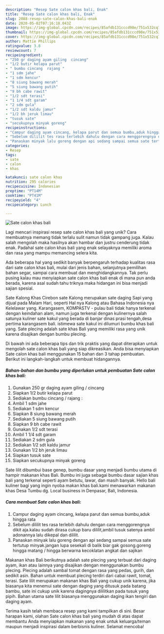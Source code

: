 ```yaml
---
description: "Resep Sate calon khas bali, Enak"
title: "Resep Sate calon khas bali, Enak"
slug: 2088-resep-sate-calon-khas-bali-enak
date: 2020-05-02T07:16:18.043Z
image: https://img-global.cpcdn.com/recipes/85afdb131cccd98e/751x532cq70/sate-calon-khas-bali-foto-resep-utama.jpg
thumbnail: https://img-global.cpcdn.com/recipes/85afdb131cccd98e/751x532cq70/sate-calon-khas-bali-foto-resep-utama.jpg
cover: https://img-global.cpcdn.com/recipes/85afdb131cccd98e/751x532cq70/sate-calon-khas-bali-foto-resep-utama.jpg
author: Mattie Phillips
ratingvalue: 3.8
reviewcount: 7
recipeingredient:
- "250 gr daging ayam giling  cincang"
- "1/2 butir kelapa parut"
- " bumbu cincang  rajang "
- "1 sdm jahe"
- "1 sdm kencur"
- "8 siung bawang merah"
- "5 siung bawang putih"
- "9 bh cabe rawit"
- "1/2 sdt terasi"
- "1 1/4 sdt garam"
- "2 sdm gula"
- "1/2 sdt kaldu jamur"
- "1/2 bh jeruk limau"
- "tusuk sate"
- "secukupnya minyak goreng"
recipeinstructions:
- "Campur daging ayam cincang, kelapa parut dan semua bumbu,aduk hingga rata"
- "Sebelum dililit tes rasa terlebih dahulu dengan cara menggorengnya dikit aja.kalau sudah dirasa cukup baru dililit,ambil tusuk satenya ambil adonannya lalu dikepal dan dililit."
- "Panaskan minyak lalu goreng dengan api sedang sampai semua sate tertutup minyak.jangan lupa sesekali di balik biar gak gosong.goreng hingga matang / hingga berwarna kecoklatan angkat dan sajikan"
categories:
- Resep
tags:
- sate
- calon
- khas

katakunci: sate calon khas 
nutrition: 295 calories
recipecuisine: Indonesian
preptime: "PT14M"
cooktime: "PT41M"
recipeyield: "4"
recipecategory: Lunch

---
```



![Sate calon khas bali](https://img-global.cpcdn.com/recipes/85afdb131cccd98e/751x532cq70/sate-calon-khas-bali-foto-resep-utama.jpg)

Lagi mencari inspirasi resep sate calon khas bali yang unik? Cara membuatnya memang tidak terlalu sulit namun tidak gampang juga. Kalau salah mengolah maka hasilnya akan hambar dan justru cenderung tidak enak. Padahal sate calon khas bali yang enak selayaknya memiliki aroma dan rasa yang mampu memancing selera kita.

Ada beberapa hal yang sedikit banyak berpengaruh terhadap kualitas rasa dari sate calon khas bali, mulai dari jenis bahan, selanjutnya pemilihan bahan segar, sampai cara membuat dan menghidangkannya. Tak perlu pusing kalau mau menyiapkan sate calon khas bali enak di mana pun anda berada, karena asal sudah tahu triknya maka hidangan ini bisa menjadi sajian spesial.

Sate Kalong Khas Cirebon sate Kalong merupakan sate daging Sapi yang dijual pada Malam Hari, seperti Hal nya Kalong atau Bahasa Indonesia nya Kelelawar yang. Karangasem, KOMPASTV - pulau bali tidak hanya terkenal dengan keindahan alam, namun juga terkenal dengan kulinernya salah satunya kuliner sate kakul yang berada di banjar dinas prasi tengah,desa pertima karangasem bali. istimewa sate kakul ini dilumuri bumbu khas bali yang. Sate plecing adalah sate khas Bali yang memiliki rasa yang unik karena disajikan dengan bumbu plecing.


Di bawah ini ada beberapa tips dan trik praktis yang dapat diterapkan untuk mengolah sate calon khas bali yang siap dikreasikan. Anda bisa menyiapkan Sate calon khas bali menggunakan 15 bahan dan 3 tahap pembuatan. Berikut ini langkah-langkah untuk membuat hidangannya.

<!--inarticleads1-->

##### Bahan-bahan dan bumbu yang diperlukan untuk pembuatan Sate calon khas bali:

1. Gunakan 250 gr daging ayam giling / cincang
1. Siapkan 1/2 butir kelapa parut
1. Sediakan  bumbu cincang / rajang :
1. Ambil 1 sdm jahe
1. Sediakan 1 sdm kencur
1. Siapkan 8 siung bawang merah
1. Sediakan 5 siung bawang putih
1. Siapkan 9 bh cabe rawit
1. Gunakan 1/2 sdt terasi
1. Ambil 1 1/4 sdt garam
1. Sediakan 2 sdm gula
1. Sediakan 1/2 sdt kaldu jamur
1. Gunakan 1/2 bh jeruk limau
1. Siapkan tusuk sate
1. Siapkan secukupnya minyak goreng


Sate lilit dibumbui base genep, bumbu dasar yang menjadi bumbu utama di hampir makanan khas Bali. Bumbu ini juga sebagai bumbu dasar sajian khas bali yang terkenal seperti ayam betutu, lawar, dan masih banyak. Hello bali kuliner bagi yang ingin nyoba makan khas bali.kami menawarkan makanan khas Desa Tumbu dg. Local business in Denpasar, Bali, Indonesia. 

<!--inarticleads2-->

##### Cara membuat Sate calon khas bali:

1. Campur daging ayam cincang, kelapa parut dan semua bumbu,aduk hingga rata
1. Sebelum dililit tes rasa terlebih dahulu dengan cara menggorengnya dikit aja.kalau sudah dirasa cukup baru dililit,ambil tusuk satenya ambil adonannya lalu dikepal dan dililit.
1. Panaskan minyak lalu goreng dengan api sedang sampai semua sate tertutup minyak.jangan lupa sesekali di balik biar gak gosong.goreng hingga matang / hingga berwarna kecoklatan angkat dan sajikan


Makanan khas Bali berikutnya adalah sate plecing yang terbuat dari daging ayam, ikan atau lainnya yang disajikan dengan menggunakan bumbu plecing. Plecing adalah sambal tomat dengan rasa yang pedas, gurih, dan sedikit asin. Bahan untuk membuat plecing terdiri dari cabai rawit, tomat, terasi. Sate lilit merupakan makanan khas Bali yang cukup unik karena, jika biasanya kita menemui sate dengan daging yang ditusuk pada batang bambu, sate ini cukup unik karena dagingnya dililitkan pada tusuk yang pipih. Bahan utama sate lilit biasanya menggunakan daging ikan tengiri dan daging ayam. 

Terima kasih telah membaca resep yang kami tampilkan di sini. Besar harapan kami, olahan Sate calon khas bali yang mudah di atas dapat membantu Anda menyiapkan makanan yang enak untuk keluarga/teman maupun menjadi inspirasi dalam berbisnis kuliner. Selamat mencoba!
